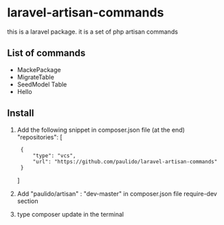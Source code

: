 # laravel-artisan-commands
this is a laravel package. it is a set of php artisan commands
## List of commands
- MackePackage
- MigrateTable
- SeedModel Table
- Hello
## Install

1. Add the following snippet in composer.json file (at the end)
"repositories": [

        {
            "type": "vcs",
            "url": "https://github.com/paulido/laravel-artisan-commands" 
        }
      ]
2. Add "paulido/artisan" : "dev-master" in composer.json file require-dev section
3. type composer update in the terminal

